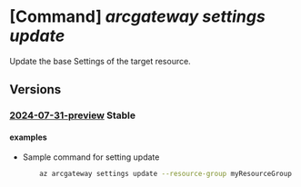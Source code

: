 # [Command] _arcgateway settings update_

Update the base Settings of the target resource.

## Versions

### [2024-07-31-preview](/Resources/mgmt-plane/L3N1YnNjcmlwdGlvbnMve30vcmVzb3VyY2Vncm91cHMve30vcHJvdmlkZXJzL3t9L3t9L3t9L3Byb3ZpZGVycy9taWNyb3NvZnQuaHlicmlkY29tcHV0ZS9zZXR0aW5ncy97fQ==/2024-07-31-preview.xml) **Stable**

<!-- mgmt-plane /subscriptions/{}/resourcegroups/{}/providers/{}/{}/{}/providers/microsoft.hybridcompute/settings/{} 2024-07-31-preview -->

#### examples

- Sample command for setting update
    ```bash
        az arcgateway settings update --resource-group myResourceGroup --subscription mySubscription --base-provider Microsoft.HybridCompute --base-resource-type machines --base-resource-name workloadServer --gateway-resource-id myResourceId
    ```

